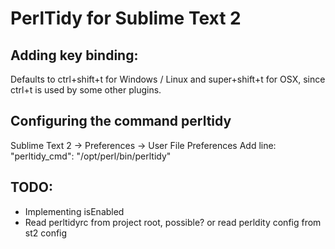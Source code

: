 # PerlTidy for Sublime Text 2

## Adding key binding:
Defaults to ctrl+shift+t for Windows / Linux and super+shift+t for OSX,
since ctrl+t is used by some other plugins.

## Configuring the command perltidy
Sublime Text 2 -> Preferences -> User File Preferences
Add line:
    "perltidy_cmd": "/opt/perl/bin/perltidy"

## TODO:
* Implementing isEnabled
* Read perltidyrc from project root, possible?
  or read perldity config from st2 config

